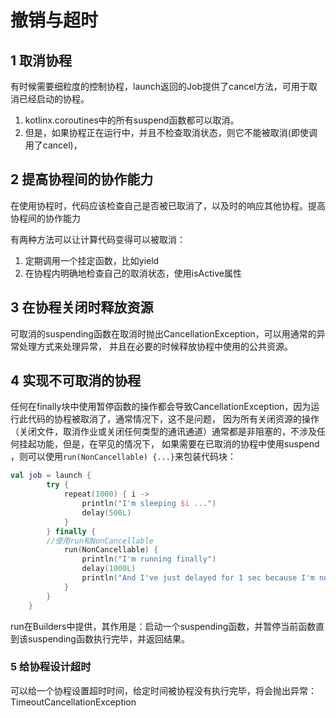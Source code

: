 # 撤销与超时

## 1 取消协程

有时候需要细粒度的控制协程，launch返回的Job提供了cancel方法，可用于取消已经启动的协程。

1. kotlinx.coroutines中的所有suspend函数都可以取消。
2. 但是，如果协程正在运行中，并且不检查取消状态，则它不能被取消(即使调用了cancel)，

## 2 提高协程间的协作能力

在使用协程时，代码应该检查自己是否被已取消了，以及时的响应其他协程。提高协程间的协作能力

有两种方法可以让计算代码变得可以被取消：

1. 定期调用一个挂定函数，比如yield
2. 在协程内明确地检查自己的取消状态，使用isActive属性

## 3 在协程关闭时释放资源

可取消的suspending函数在取消时抛出CancellationException，可以用通常的异常处理方式来处理异常，
并且在必要的时候释放协程中使用的公共资源。

## 4 实现不可取消的协程

任何在finally块中使用暂停函数的操作都会导致CancellationException，因为运行此代码的协程被取消了，通常情况下，这不是问题，
因为所有关闭资源的操作（关闭文件，取消作业或关闭任何类型的通讯通道）通常都是非阻塞的，不涉及任何挂起功能，但是，在罕见的情况下，
如果需要在已取消的协程中使用suspend ，则可以使用`run(NonCancellable) {...}`来包装代码块：

```kotlin
val job = launch {
        try {
            repeat(1000) { i ->
                println("I'm sleeping $i ...")
                delay(500L)
            }
        } finally {
        //使用run和NonCancellable  
            run(NonCancellable) {
                println("I'm running finally")
                delay(1000L)
                println("And I've just delayed for 1 sec because I'm non-cancellable")
            }
        }
    }
```
run在Builders中提供，其作用是：启动一个suspending函数，并暂停当前函数直到该suspending函数执行完毕，并返回结果。

### 5 给协程设计超时

可以给一个协程设置超时时间，给定时间被协程没有执行完毕，将会抛出异常：TimeoutCancellationException